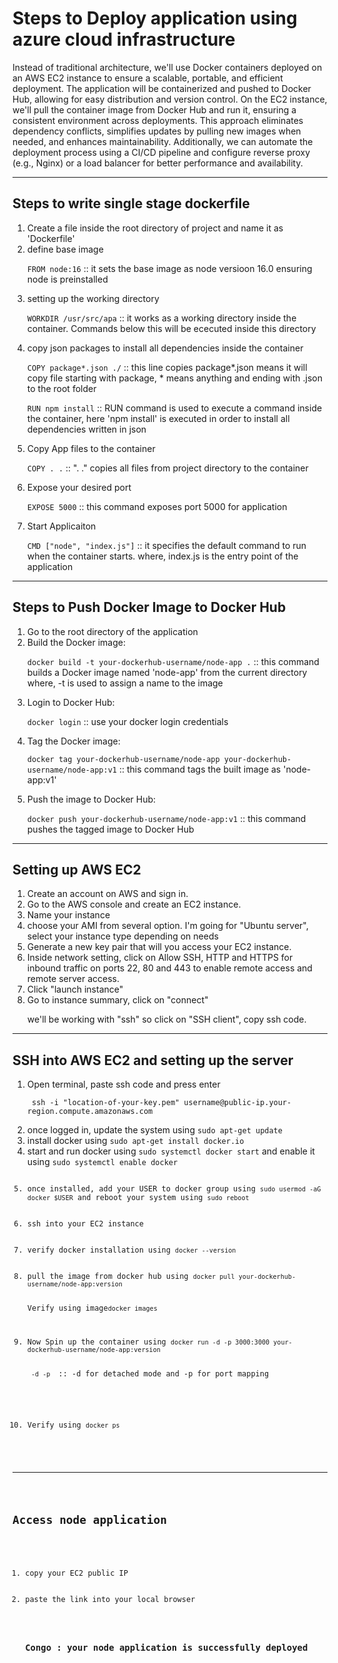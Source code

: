 <h1> Steps to Deploy application using azure cloud infrastructure</h1>

<p>Instead of traditional architecture, we'll use Docker containers deployed on an AWS EC2 instance to ensure a scalable, 
portable, and efficient deployment. The application will be containerized and pushed to Docker Hub, allowing for easy 
distribution and version control. On the EC2 instance, we'll pull the container image from Docker Hub and run it, 
ensuring a consistent environment across deployments. This approach eliminates dependency conflicts, simplifies updates 
by pulling new images when needed, and enhances maintainability. Additionally, we can automate the deployment process 
using a CI/CD pipeline and configure reverse proxy (e.g., Nginx) or a load balancer for better performance and availability.<p>

<hr>

<h2>Steps to write single stage dockerfile</h2>
<ol>
    <li>Create a file inside the root directory of project and name it as 'Dockerfile'</li>
    <li>define base image
        <p><code>FROM node:16</code>   ::  it sets the base image as node versioon 16.0 ensuring node is preinstalled</p>
    </li>
    <li>setting up the working directory
        <p><code>WORKDIR /usr/src/apa</code>   :: it works as a working directory inside the container. Commands below this will be ececuted inside this directory</p>
    </li>
    <li>copy json packages to install all dependencies inside the container
        <p><code>COPY package*.json ./</code>   :: this line copies package*.json means it will copy file starting with package, * means anything and ending with .json to the root folder</p>
        <p><code>RUN npm install</code>  ::  RUN command is used to execute a command inside the container, here 'npm install' is executed in order to install all dependencies written in json</p>
    </li>
    <li>Copy App files to the container
        <p><code>COPY . .</code>  :: ".  ." copies all files from project directory to the container</p>
    </li>
    <li>Expose your desired port
        <p><code>EXPOSE 5000</code>   ::  this command exposes port 5000 for application</p>
    </li>
    <li>Start Applicaiton
        <p><code>CMD ["node", "index.js"]</code>  :: it specifies the default command to run when the container starts. where, index.js is the entry point of the application</p>
    </li>
</ol>


<hr>

<h2>Steps to Push Docker Image to Docker Hub</h2>
<ol>
    <li>Go to the root directory of the application</li>
    <li>Build the Docker image:
        <p><code>docker build -t your-dockerhub-username/node-app .</code>   :: this command builds a Docker image named 'node-app' from the current directory where, -t is used to assign a name to the image</p>
    </li>
    <li>Login to Docker Hub:
        <p><code>docker login</code>  :: use your docker login credentials</p>
    </li>
    <li>Tag the Docker image:
        <p><code>docker tag your-dockerhub-username/node-app your-dockerhub-username/node-app:v1</code>  :: this command tags the built image as 'node-app:v1'</p>
    </li>
    <li>Push the image to Docker Hub:
        <p><code>docker push your-dockerhub-username/node-app:v1</code>  :: this command pushes the tagged image to Docker Hub</p>
    </li>
</ol>

<hr>

<h2>Setting up AWS EC2</h2>
<ol>
    <li>Create an account on AWS and sign in.</li>
    <li>Go to the AWS console and create an EC2 instance.</li>
    <li>Name your instance</li>
    <li>choose your AMI from several option. I'm going for "Ubuntu server", select your instance type depending on needs</li>
    <li>Generate a new key pair that will you access your EC2 instance.</li>
    <li>Inside network setting, click on Allow SSH, HTTP and HTTPS for inbound traffic on ports 22, 80 and 443 to enable remote access and remote server access.</li>
    <li> Click "launch instance"</li>
    <li>Go to instance summary, click on "connect"
    <p> we'll be working with "ssh" so click on "SSH client", copy ssh code.
    </p></li>
</ol>

<hr>

<h2>SSH into AWS EC2 and setting up the server</h2>
<ol>
    <li>Open terminal, paste ssh code and press enter
    <p> <code> ssh -i "location-of-your-key.pem" username@public-ip.your-region.compute.amazonaws.com</code>
    </p></li>
    <li>once logged in, update the system using <code>sudo apt-get update</code></li>
    <li>install docker using <code>sudo apt-get install docker.io</code></li>
    <li>start and run docker using <code>sudo systemctl docker start</code> and enable it using <code>sudo systemctl enable docker</li>
    <li>once installed, add your USER to docker group using <code>sudo usermod -aG docker $USER</code> and reboot your system using <code>sudo reboot</code></li>
    <li>ssh into your EC2 instance</li>
    <li>verify docker installation using <code>docker --version</code></li>
    <li>pull the image from docker hub using <code>docker pull your-dockerhub-username/node-app:version</code>
    <p>Verify using image<code>docker images</code></p></li>
    <li>Now Spin up the container using <code>docker run -d -p 3000:3000 your-dockerhub-username/node-app:version</code>
    <p><code> -d -p </code> :: -d for detached mode and -p for port mapping</p>
    </li>
    <li>Verify using <code>docker ps</code></li>
</ol>

<hr>

<h2>Access node application</h2>
<ol>
    <li>copy your EC2 public IP</li>
    <li>paste the link into your local browser</li>
</o>

<h3>Congo : your node application is successfully deployed</h3>